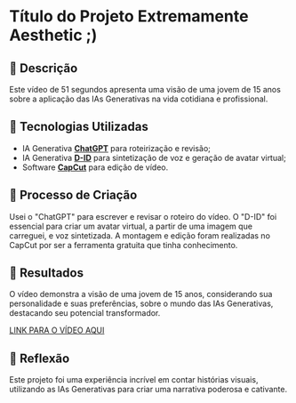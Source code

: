 # Título do Projeto Extremamente Aesthetic ;)

## 📒 Descrição
Este vídeo de 51 segundos apresenta uma visão de uma jovem de 15 anos sobre a aplicação das IAs Generativas na vida cotidiana e profissional.

## 🤖 Tecnologias Utilizadas
- IA Generativa **[ChatGPT](https://chat.openai.com)** para roteirização e revisão;
- IA Generativa **[D-ID](https://www.d-id.com)** para sintetização de voz e geração de avatar virtual;
- Software **[CapCut](https://www.capcut.com/pt-br/)** para edição de vídeo.

## 🧐 Processo de Criação
Usei o "ChatGPT" para escrever e revisar o roteiro do vídeo. O "D-ID" foi essencial para criar um avatar virtual, a partir de uma imagem que carreguei, e voz sintetizada. A montagem e edição foram realizadas no CapCut por ser a ferramenta gratuita que tinha conhecimento.

## 🚀 Resultados
O vídeo demonstra a visão de uma jovem de 15 anos, considerando sua personalidade e suas preferências, sobre o mundo das IAs Generativas, destacando seu potencial transformador.

[LINK PARA O VÍDEO AQUI]()

## 💭 Reflexão
Este projeto foi uma experiência incrível em contar histórias visuais, utilizando as IAs Generativas para criar uma narrativa poderosa e cativante.
